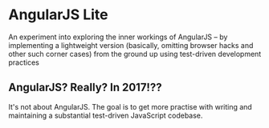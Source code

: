# AngularJS Lite
An experiment into exploring the inner workings of AngularJS – by implementing a lightweight version (basically, omitting browser hacks and other such corner cases) from the ground up using test-driven development practices

## AngularJS? Really? In 2017!??
It's not about AngularJS. The goal is to get more practise with writing and maintaining a substantial test-driven JavaScript codebase.